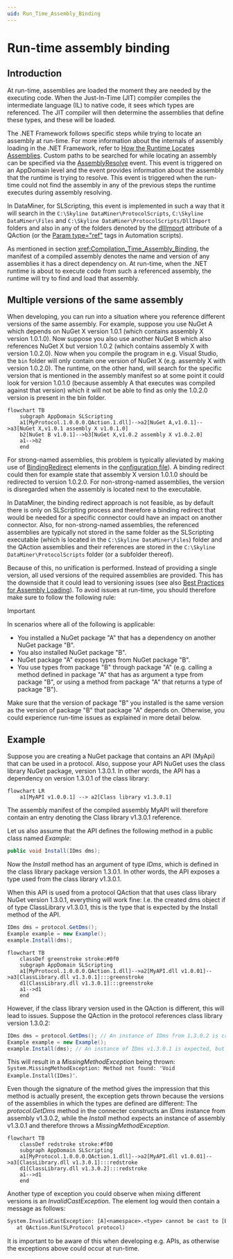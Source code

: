```yaml
---
uid: Run_Time_Assembly_Binding
---
```


# Run-time assembly binding

## Introduction

At run-time, assemblies are loaded the moment they are needed by the executing code. When the Just-In-Time (JIT) compiler compiles the intermediate language (IL) to native code, it sees which types are referenced. The JIT compiler will then determine the assemblies that define these types, and these will be loaded.

The .NET Framework follows specific steps while trying to locate an assembly at run-time. For more information about the internals of assembly loading in the .NET Framework, refer to [How the Runtime Locates Assemblies](https://learn.microsoft.com/en-us/dotnet/framework/deployment/how-the-runtime-locates-assemblies). Custom paths to be searched for while locating an assembly can be specified via the [AssemblyResolve](https://learn.microsoft.com/en-us/dotnet/api/system.appdomain.assemblyresolve?view=netframework-4.8) event. This event is triggered on an AppDomain level and the event provides information about the assembly that the runtime is trying to resolve. This event is triggered when the run-time could not find the assembly in any of the previous steps the runtime executes during assembly resolving.

In DataMiner, for SLScripting, this event is implemented in such a way that it will search in the `C:\Skyline DataMiner\ProtocolScripts`, `C:\Skyline DataMiner\Files` and `C:\Skyline DataMiner\ProtocolScripts/DllImport` folders and also in any of the folders denoted by the [dllImport](xref:Protocol.QActions.QAction-dllImport) attribute of a QAction (or the [Param type="ref"](xref:DMSScript.Script.Exe.Param-type) tags in Automation scripts).

As mentioned in section <xref:Compilation_Time_Assembly_Binding>, the manifest of a compiled assembly denotes the name and version of any assemblies it has a direct dependency on. At run-time, when the .NET runtime is about to execute code from such a referenced assembly, the runtime will try to find and load that assembly.

## Multiple versions of the same assembly

When developing, you can run into a situation where you reference different versions of the same assembly. For example, suppose you use NuGet A which depends on NuGet X version 1.0.1 (which contains assembly X version 1.0.1.0). Now suppose you also use another NuGet B which also references NuGet X but version 1.0.2 (which contains assembly X with version 1.0.2.0). Now when you compile the program in e.g. Visual Studio, the `bin` folder will only contain one version of NuGet X (e.g. assembly X with version 1.0.2.0). The runtime, on the other hand, will search for the specific version that is mentioned in the assembly manifest so at some point it could look for version 1.0.1.0 (because assembly A that executes was compiled against that version) which it will not be able to find as only the 1.0.2.0 version is present in the bin folder.

```mermaid
flowchart TB
    subgraph AppDomain SLScripting
    a1[MyProtocol.1.0.0.0.QAction.1.dll]-->a2[NuGet A,v1.0.1]-->a3[NuGet X,v1.0.1 assembly X v1.0.1.0]
    b2[NuGet B v1.0.1]-->b3[NuGet X,v1.0.2 assembly X v1.0.2.0]
    a1-->b2
    end

```

For strong-named assemblies, this problem is typically alleviated by making use of [BindingRedirect](https://learn.microsoft.com/en-us/dotnet/framework/configure-apps/file-schema/runtime/bindingredirect-element) elements in the [configuration file](https://learn.microsoft.com/en-us/dotnet/framework/configure-apps/)). A binding redirect could then for example state that assembly X version 1.0.1.0 should be redirected to version 1.0.2.0. For non-strong-named assemblies, the version is disregarded when the assembly is located next to the executable.

In DataMiner, the binding redirect approach is not feasible, as by default there is only on SLScripting process and therefore a binding redirect that would be needed for a specific connector could have an impact on another connector. Also, for non-strong-named assemblies, the referenced assemblies are typically not stored in the same folder as the SLScripting executable (which is located in the `C:\Skyline DataMiner\Files`) folder and the QAction assemblies and their references are stored in the `C:\Skyline DataMiner\ProtocolScripts` folder (or a subfolder thereof).

Because of this, no unification is performed. Instead of providing a single version, all used versions of the required assemblies are provided. This has the downside that it could lead to versioning issues (see also [Best Practices for Assembly Loading](https://learn.microsoft.com/en-us/dotnet/framework/deployment/best-practices-for-assembly-loading#avoid_loading_multiple_versions)). To avoid issues at run-time, you should therefore make sure to follow the following rule:

> [!IMPORTANT]
> In scenarios where all of the following is applicable:
>
> - You installed a NuGet package "A" that has a dependency on another NuGet package "B".
> - You also installed NuGet package "B".
> - NuGet package "A" exposes types from NuGet package "B".
> - You use types from package "B" through package "A" (e.g. calling a method defined in package "A" that has as argument a type from package "B", or using a method from package "A" that returns a type of package "B").
>
> Make sure that the version of package "B" you installed is the same version as the version of package "B" that package "A" depends on. Otherwise, you could experience run-time issues as explained in more detail below.

## Example

Suppose you are creating a NuGet package that contains an API (MyApi) that can be used in a protocol. Also, suppose your API NuGet uses the class library NuGet package, version 1.3.0.1.
In other words, the API has a dependency on version 1.3.0.1 of the class library:

```mermaid
flowchart LR
    a1[MyAPI v1.0.0.1] --> a2[Class library v1.3.0.1]
```

The assembly manifest of the compiled assembly MyAPI will therefore contain an entry denoting the Class library v1.3.0.1 reference.

Let us also assume that the API defines the following method in a public class named *Example*:

```csharp
public void Install(IDms dms);
```

Now the *Install* method has an argument of type *IDms*, which is defined in the class library package version 1.3.0.1. In other words, the API exposes a type used from the class library v1.3.0.1.

When this API is used from a protocol QAction that that uses class library NuGet version 1.3.0.1, everything will work fine:
I.e. the created dms object if of type ClassLibrary v1.3.0.1, this is the type that is expected by the Install method of the API.

```csharp
IDms dms = protocol.GetDms();
Example example = new Example();
example.Install(dms);
```

```mermaid
flowchart TB
    classDef greenstroke stroke:#0f0
    subgraph AppDomain SLScripting
    a1[MyProtocol.1.0.0.0.QAction.1.dll]-->a2[MyAPI.dll v1.0.01]-->a3[ClassLibrary.dll v1.3.0.1]:::greenstroke
    d1[ClassLibrary.dll v1.3.0.1]:::greenstroke
    a1-->d1
    end
```

However, if the class library version used in the QAction is different, this will lead to issues. Suppose the QAction in the protocol references class library version 1.3.0.2:

```csharp
IDms dms = protocol.GetDms(); // An instance of IDms from 1.3.0.2 is created.
Example example = new Example();
example.Install(dms); // An instance of IDms v1.3.0.1 is expected, but v1.3.0.2 is provided.
```

This will result in a *MissingMethodException* being thrown: `System.MissingMethodException: Method not found: 'Void Example.Install(IDms)'`.

Even though the signature of the method gives the impression that this method is actually present, the exception gets thrown because the versions of the assemblies in which the types are defined are different: The *protocol.GetDms* method in the connecter constructs an *IDms* instance from assembly v1.3.0.2, while the *Install* method expects an instance of assembly v1.3.0.1 and therefore throws a *MissingMethodException*.

```mermaid
flowchart TB
    classDef redstroke stroke:#f00
    subgraph AppDomain SLScripting
    a1[MyProtocol.1.0.0.0.QAction.1.dll]-->a2[MyAPI.dll v1.0.01]-->a3[ClassLibrary.dll v1.3.0.1]:::redstroke
    d1[ClassLibrary.dll v1.3.0.2]:::redstroke
    a1-->d1
    end
```

Another type of exception you could observe when mixing different versions is an *InvalidCastException*. The element log would then contain a message as follows:

```txt
System.InvalidCastException: [A]<namespace>.<type> cannot be cast to [B]<namespace>.<type>. Type A originates from '<assemblyName>, Version=<assemblyVersion>, Culture=neutral, PublicKeyToken=null' in the context 'LoadNeither' in a byte array. Type B originates from '<assemblyName>, Version=<assemblyVersion>, Culture=neutral, PublicKeyToken=null' in the context 'LoadNeither' in a byte array.
   at QAction.Run(SLProtocol protocol)
```

It is important to be aware of this when developing e.g. APIs, as otherwise the exceptions above could occur at run-time.
